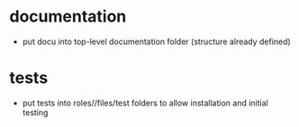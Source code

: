 # documentation
- put docu into top-level documentation folder (structure already defined)
# tests
- put tests into roles/<module>/files/test folders to allow installation and initial testing  
